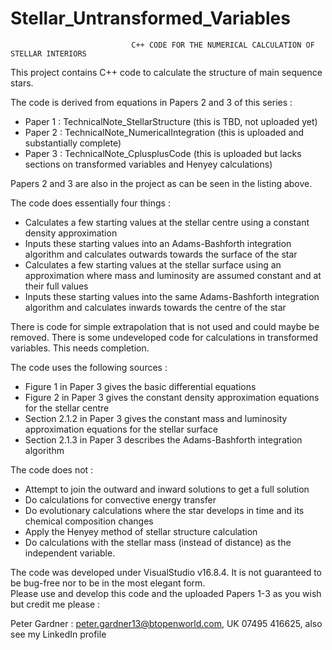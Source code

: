 # Stellar_Untransformed_Variables
                               C++ CODE FOR THE NUMERICAL CALCULATION OF STELLAR INTERIORS
                               
This project contains C++ code to calculate the structure of main sequence stars.

The code is derived from equations in Papers 2 and 3 of this series :

+ Paper 1 : TechnicalNote_StellarStructure         (this is TBD, not uploaded yet)
+ Paper 2 : TechnicalNote_NumericalIntegration     (this is uploaded and substantially complete)
+ Paper 3 : TechnicalNote_CplusplusCode            (this is uploaded but lacks sections on transformed variables and Henyey calculations)

Papers 2 and 3 are also in the project as can be seen in the listing above.

The code does essentially four things :

+ Calculates a few starting values at the stellar centre using a constant density approximation
+ Inputs these starting values into an Adams-Bashforth integration algorithm and calculates outwards towards the surface of the star
+ Calculates a few starting values at the stellar surface using an approximation where mass and luminosity are assumed constant and at their full values
+ Inputs these starting values into the same Adams-Bashforth integration algorithm and calculates inwards towards the centre of the star

There is code for simple extrapolation that is not used and could maybe be removed. 
There is some undeveloped code for calculations in transformed variables. This needs completion.

The code uses the following sources :

+ Figure 1 in Paper 3 gives the basic differential equations
+ Figure 2 in Paper 3 gives the constant density approximation equations for the stellar centre
+ Section 2.1.2 in Paper 3 gives the constant mass and luminosity approximation equations for the stellar surface
+ Section 2.1.3 in Paper 3 describes the Adams-Bashforth integration algorithm 

The code does not :

+ Attempt to join the outward and inward solutions to get a full solution
+ Do calculations for convective energy transfer
+ Do evolutionary calculations where the star develops in time and its chemical composition changes
+ Apply the Henyey method of stellar structure calculation
+ Do calculations with the stellar mass (instead of distance) as the independent variable.

The code was developed under VisualStudio v16.8.4. It is not guaranteed to be bug-free nor to be in the most elegant form.  
Please use and develop this code and the uploaded Papers 1-3 as you wish but credit me please : 

Peter Gardner : peter.gardner13@btopenworld.com, UK 07495 416625, also see my LinkedIn profile
